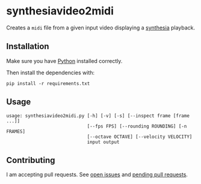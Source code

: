# synthesiavideo2midi
Creates a `midi` file from a given input video displaying a [synthesia](http://www.synthesiagame.com/) playback.

## Installation
Make sure you have [Python](https://www.python.org/downloads/) installed correctly.

Then install the dependencies with:
```
pip install -r requirements.txt
```

## Usage
```
usage: synthesiavideo2midi.py [-h] [-v] [-s] [--inspect frame [frame ...]]
                              [--fps FPS] [--rounding ROUNDING] [-n FRAMES]
                              [--octave OCTAVE] [--velocity VELOCITY]
                              input output
```

## Contributing
I am accepting pull requests. See [open issues](https://github.com/devbridie/synthesiavideo2midi/issues) and [pending pull requests](https://github.com/devbridie/synthesiavideo2midi/pulls).
